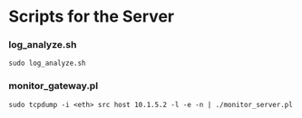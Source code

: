 # Scripts for the Server

### log_analyze.sh
```
sudo log_analyze.sh
```
### monitor_gateway.pl
```
sudo tcpdump -i <eth> src host 10.1.5.2 -l -e -n | ./monitor_server.pl
```
